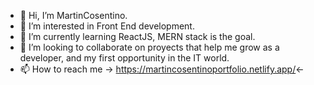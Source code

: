 - 👋 Hi, I’m MartinCosentino.
- 👀 I’m interested in Front End development.
- 🌱 I’m currently learning ReactJS, MERN stack is the goal.
- 💞️ I’m looking to collaborate on proyects that help me grow as a developer, and my first opportunity in the IT world.
- 📫 How to reach me  -> https://martincosentinoportfolio.netlify.app/<-

<!---
MartinCosentino/MartinCosentino is a ✨ special ✨ repository because its `README.md` (this file) appears on your GitHub profile.
You can click the Preview link to take a look at your changes.
--->
